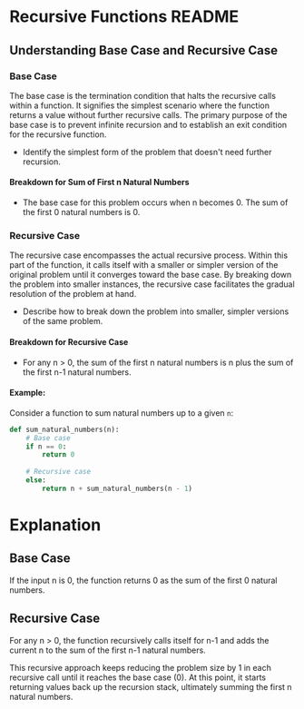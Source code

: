 # Recursive Functions README

## Understanding Base Case and Recursive Case

### Base Case

The base case is the termination condition that halts the recursive calls within a function. It signifies the simplest scenario where the function returns a value without further recursive calls. 
The primary purpose of the base case is to prevent infinite recursion and to establish an exit condition for the recursive function.

- Identify the simplest form of the problem that doesn't need further recursion.

#### Breakdown for Sum of First n Natural Numbers

- The base case for this problem occurs when n becomes 0.
The sum of the first 0 natural numbers is 0.


### Recursive Case

The recursive case encompasses the actual recursive process. Within this part of the function, it calls itself with a smaller or simpler version of the original problem until it converges toward the base case. By breaking down the problem into smaller instances, the recursive case facilitates the gradual resolution of the problem at hand.

- Describe how to break down the problem into smaller, simpler versions of the same problem.

#### Breakdown for Recursive Case
- For any n > 0, the sum of the first n natural numbers is n plus the sum of the first n-1 natural numbers.


#### Example:

Consider a function to sum natural numbers up to a given `n`:

```python
def sum_natural_numbers(n):
    # Base case
    if n == 0:
        return 0
    
    # Recursive case
    else:
        return n + sum_natural_numbers(n - 1)
```

# Explanation

## Base Case

If the input n is 0, the function returns 0 as the sum of the first 0 natural numbers.

## Recursive Case
For any n > 0, the function recursively calls itself for n-1 and adds the current n to the sum of the first n-1 natural numbers.

This recursive approach keeps reducing the problem size by 1 in each recursive call until it reaches the base case (0). At this point, it starts returning values back up the recursion stack, ultimately summing the first n natural numbers.
